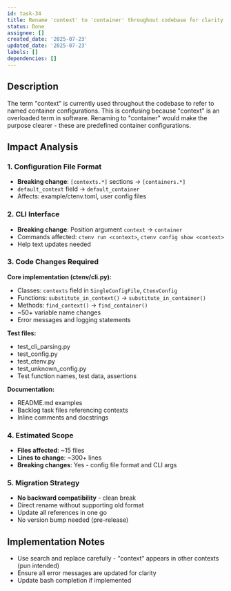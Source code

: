 ```yaml
---
id: task-34
title: Rename 'context' to 'container' throughout codebase for clarity
status: Done
assignee: []
created_date: '2025-07-23'
updated_date: '2025-07-23'
labels: []
dependencies: []
---
```


## Description

The term "context" is currently used throughout the codebase to refer to named container configurations. This is confusing because "context" is an overloaded term in software. Renaming to "container" would make the purpose clearer - these are predefined container configurations.

## Impact Analysis

### 1. Configuration File Format
- **Breaking change**: `[contexts.*]` sections → `[containers.*]`
- `default_context` field → `default_container`
- Affects: example/ctenv.toml, user config files

### 2. CLI Interface
- **Breaking change**: Position argument `context` → `container`
- Commands affected: `ctenv run <context>`, `ctenv config show <context>`
- Help text updates needed

### 3. Code Changes Required

**Core implementation (ctenv/cli.py):**
- Classes: `contexts` field in `SingleConfigFile`, `CtenvConfig`
- Functions: `substitute_in_context()` → `substitute_in_container()`
- Methods: `find_context()` → `find_container()`
- ~50+ variable name changes
- Error messages and logging statements

**Test files:**
- test_cli_parsing.py
- test_config.py
- test_ctenv.py
- test_unknown_config.py
- Test function names, test data, assertions

**Documentation:**
- README.md examples
- Backlog task files referencing contexts
- Inline comments and docstrings

### 4. Estimated Scope
- **Files affected**: ~15 files
- **Lines to change**: ~300+ lines
- **Breaking changes**: Yes - config file format and CLI args

### 5. Migration Strategy
- **No backward compatibility** - clean break
- Direct rename without supporting old format
- Update all references in one go
- No version bump needed (pre-release)

## Implementation Notes
- Use search and replace carefully - "context" appears in other contexts (pun intended)
- Ensure all error messages are updated for clarity
- Update bash completion if implemented
